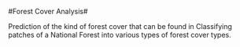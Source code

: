 #Forest Cover Analysis#

Prediction of the kind of forest cover that can be found in Classifying patches of a National Forest into various types of forest cover types.
